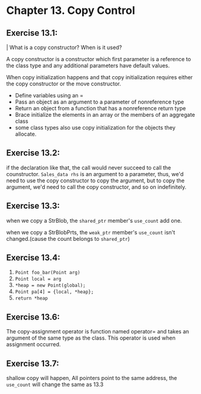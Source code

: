 # Chapter 13. Copy Control
## Exercise 13.1:
| What is a copy constructor? When is it used?

A copy constructor is a constructor which first parameter is a reference to the class type and any additional parameters have default values.

When copy initialization happens and that copy initialization requires either the copy constructor or the move constructor.

- Define variables using an =
- Pass an object as an argument to a parameter of nonreference type
- Return an object from a function that has a nonreference return type
- Brace initialize the elements in an array or the members of an aggregate class
- some class types also use copy initialization for the objects they allocate.

## Exercise 13.2:
if the declaration like that, the call would never succeed to call the counstructor.
`Sales_data rhs` is an argument to a parameter, thus, we'd need to use the copy constructor to copy the argument,
but to copy the argument, we'd need to call the copy constructor, and so on indefinitely.

## Exercise 13.3:

when we copy a StrBlob, the `shared_ptr` member's `use_count` add one.

when we copy a StrBlobPrts, the `weak_ptr` member's `use_count` isn't changed.(cause the count belongs to `shared_ptr`)

## Exercise 13.4:

1. `Point foo_bar(Point arg)`
2. `Point local = arg`
3. `*heap = new Point(global);` 
4. `Point pa[4] = {local, *heap};`
5. `return *heap`

## Exercise 13.6:
The copy-assignment operator is function named operator= and takes an argument of the same type as the class.
This operator is used when assignment occurred.

## Exercise 13.7:
shallow copy will happen, All pointers point to the same address, the `use_count` will change the same as 13.3


